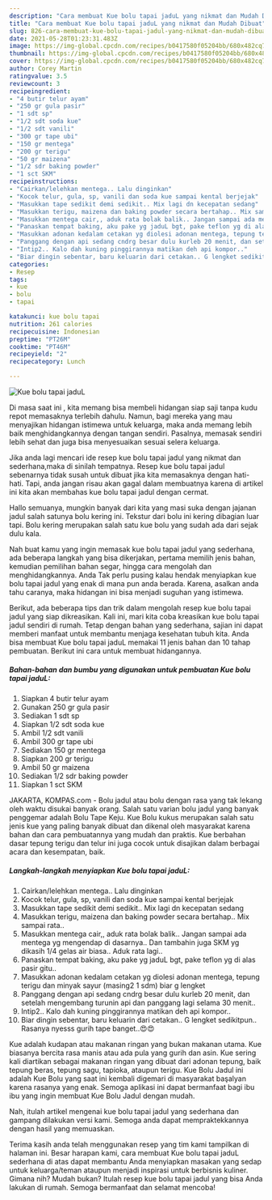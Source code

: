 ```yaml
---
description: "Cara membuat Kue bolu tapai jaduL yang nikmat dan Mudah Dibuat"
title: "Cara membuat Kue bolu tapai jaduL yang nikmat dan Mudah Dibuat"
slug: 826-cara-membuat-kue-bolu-tapai-jadul-yang-nikmat-dan-mudah-dibuat
date: 2021-05-28T01:23:31.483Z
image: https://img-global.cpcdn.com/recipes/b0417580f05204bb/680x482cq70/kue-bolu-tapai-jadul-foto-resep-utama.jpg
thumbnail: https://img-global.cpcdn.com/recipes/b0417580f05204bb/680x482cq70/kue-bolu-tapai-jadul-foto-resep-utama.jpg
cover: https://img-global.cpcdn.com/recipes/b0417580f05204bb/680x482cq70/kue-bolu-tapai-jadul-foto-resep-utama.jpg
author: Corey Martin
ratingvalue: 3.5
reviewcount: 3
recipeingredient:
- "4 butir telur ayam"
- "250 gr gula pasir"
- "1 sdt sp"
- "1/2 sdt soda kue"
- "1/2 sdt vanili"
- "300 gr tape ubi"
- "150 gr mentega"
- "200 gr terigu"
- "50 gr maizena"
- "1/2 sdr baking powder"
- "1 sct SKM"
recipeinstructions:
- "Cairkan/lelehkan mentega.. Lalu dinginkan"
- "Kocok telur, gula, sp, vanili dan soda kue sampai kental berjejak"
- "Masukkan tape sedikit demi sedikit.. Mix lagi dn kecepatan sedang"
- "Masukkan terigu, maizena dan baking powder secara bertahap.. Mix sampai rata.."
- "Masukkan mentega cair,, aduk rata bolak balik.. Jangan sampai ada mentega yg mengendap di dasarnya.. Dan tambahin juga SKM yg dikasih 1/4 gelas air biasa.. Aduk rata lagi.."
- "Panaskan tempat baking, aku pake yg jaduL bgt, pake teflon yg di alas pasir gitu.."
- "Masukkan adonan kedalam cetakan yg diolesi adonan mentega, tepung terigu dan minyak sayur (masing2 1 sdm) biar g lengket"
- "Panggang dengan api sedang cndrg besar dulu kurleb 20 menit, dan setelah mengembang turunin api dan panggang lagi selama 30 menit.."
- "Intip2.. Kalo dah kuning pinggirannya matikan deh api kompor.."
- "Biar dingin sebentar, baru keluarin dari cetakan.. G lengket sedikitpun.. Rasanya nyesss gurih tape banget..😍😍"
categories:
- Resep
tags:
- kue
- bolu
- tapai

katakunci: kue bolu tapai 
nutrition: 261 calories
recipecuisine: Indonesian
preptime: "PT26M"
cooktime: "PT46M"
recipeyield: "2"
recipecategory: Lunch

---
```



![Kue bolu tapai jaduL](https://img-global.cpcdn.com/recipes/b0417580f05204bb/680x482cq70/kue-bolu-tapai-jadul-foto-resep-utama.jpg)

Di masa  saat ini , kita memang bisa membeli hidangan siap saji tanpa kudu repot memasaknya terlebih dahulu. Namun, bagi mereka yang mau menyajikan hidangan istimewa untuk keluarga, maka anda memang lebih baik menghidangkannya dengan tangan sendiri. Pasalnya, memasak sendiri lebih sehat dan juga bisa menyesuaikan sesuai selera keluarga.

Jika anda lagi mencari ide resep kue bolu tapai jadul yang nikmat dan sederhana,maka di sinilah tempatnya. Resep kue bolu tapai jadul  sebenarnya tidak susah untuk dibuat jika kita memasaknya dengan hati-hati. Tapi, anda jangan risau akan gagal dalam membuatnya 
karena di artikel ini kita akan membahas kue bolu tapai jadul dengan cermat.  

Hallo semuanya, mungkin banyak dari kita yang masi suka dengan jajanan jadul salah satunya bolu kering ini. Tekstur dari bolu ini kering dibagian luar tapi. Bolu kering merupakan salah satu kue bolu yang sudah ada dari sejak dulu kala.

Nah buat kamu yang ingin memasak kue bolu tapai jadul yang sederhana, ada beberapa langkah yang bisa dikerjakan, pertama memilih jenis bahan, kemudian pemilihan bahan segar, hingga cara mengolah dan menghidangkannya. Anda Tak perlu pusing kalau hendak menyiapkan kue bolu tapai jadul yang enak di mana pun anda berada. Karena, asalkan anda  tahu caranya, maka hidangan ini bisa menjadi suguhan yang istimewa.

Berikut, ada beberapa tips dan trik dalam mengolah resep kue bolu tapai jadul yang siap dikreasikan. Kali ini, mari kita coba kreasikan kue bolu tapai jadul sendiri di rumah. Tetap dengan bahan yang sederhana, sajian ini dapat memberi manfaat untuk membantu menjaga kesehatan tubuh kita. Anda bisa membuat Kue bolu tapai jaduL memakai 11 jenis bahan dan 10 tahap pembuatan. Berikut ini cara untuk membuat hidangannya.

<!--inarticleads1-->

##### Bahan-bahan dan bumbu yang digunakan untuk pembuatan Kue bolu tapai jaduL:

1. Siapkan 4 butir telur ayam
1. Gunakan 250 gr gula pasir
1. Sediakan 1 sdt sp
1. Siapkan 1/2 sdt soda kue
1. Ambil 1/2 sdt vanili
1. Ambil 300 gr tape ubi
1. Sediakan 150 gr mentega
1. Siapkan 200 gr terigu
1. Ambil 50 gr maizena
1. Sediakan 1/2 sdr baking powder
1. Siapkan 1 sct SKM


JAKARTA, KOMPAS.com - Bolu jadul atau bolu dengan rasa yang tak lekang oleh waktu disukai banyak orang. Salah satu varian bolu jadul yang banyak penggemar adalah Bolu Tape Keju. Kue Bolu kukus merupakan salah satu jenis kue yang paling banyak dibuat dan dikenal oleh masyarakat karena bahan dan cara pembuatannya yang mudah dan praktis. Kue berbahan dasar tepung terigu dan telur ini juga cocok untuk disajikan dalam berbagai acara dan kesempatan, baik. 

<!--inarticleads2-->

##### Langkah-langkah menyiapkan Kue bolu tapai jaduL:

1. Cairkan/lelehkan mentega.. Lalu dinginkan
1. Kocok telur, gula, sp, vanili dan soda kue sampai kental berjejak
1. Masukkan tape sedikit demi sedikit.. Mix lagi dn kecepatan sedang
1. Masukkan terigu, maizena dan baking powder secara bertahap.. Mix sampai rata..
1. Masukkan mentega cair,, aduk rata bolak balik.. Jangan sampai ada mentega yg mengendap di dasarnya.. Dan tambahin juga SKM yg dikasih 1/4 gelas air biasa.. Aduk rata lagi..
1. Panaskan tempat baking, aku pake yg jaduL bgt, pake teflon yg di alas pasir gitu..
1. Masukkan adonan kedalam cetakan yg diolesi adonan mentega, tepung terigu dan minyak sayur (masing2 1 sdm) biar g lengket
1. Panggang dengan api sedang cndrg besar dulu kurleb 20 menit, dan setelah mengembang turunin api dan panggang lagi selama 30 menit..
1. Intip2.. Kalo dah kuning pinggirannya matikan deh api kompor..
1. Biar dingin sebentar, baru keluarin dari cetakan.. G lengket sedikitpun.. Rasanya nyesss gurih tape banget..😍😍


Kue adalah kudapan atau makanan ringan yang bukan makanan utama. Kue biasanya bercita rasa manis atau ada pula yang gurih dan asin. Kue sering kali diartikan sebagai makanan ringan yang dibuat dari adonan tepung, baik tepung beras, tepung sagu, tapioka, ataupun terigu. Kue Bolu Jadul ini adalah Kue Bolu yang saat ini kembali digemari di masyarakat başalyan karena rasanya yang enak. Semoga aplikasi ini dapat bermanfaat bagi ibu ibu yang ingin membuat Kue Bolu Jadul dengan mudah. 

Nah, itulah artikel mengenai  kue bolu tapai jadul  yang sederhana dan gampang dilakukan versi kami. Semoga anda dapat mempraktekkannya dengan hasil yang memuaskan. 

Terima kasih anda telah menggunakan resep yang tim kami tampilkan di halaman ini. Besar harapan kami, cara membuat  Kue bolu tapai jaduL sederhana di atas dapat membantu Anda menyiapkan masakan yang sedap untuk keluarga/teman ataupun menjadi inspirasi untuk berbisnis kuliner. Gimana nih? Mudah bukan? Itulah resep kue bolu tapai jadul yang bisa Anda lakukan di rumah. Semoga bermanfaat dan selamat mencoba!

